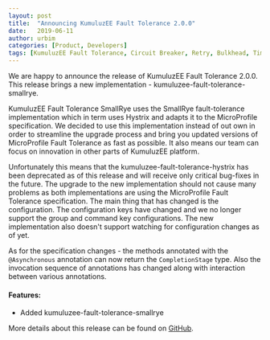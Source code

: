 ```yaml
---
layout: post
title:  "Announcing KumuluzEE Fault Tolerance 2.0.0"
date:   2019-06-11
author: urbim
categories: [Product, Developers]
tags: [KumuluzEE Fault Tolerance, Circuit Breaker, Retry, Bulkhead, Timeout, Fallback, Microprofile Fault Tolerance]
---
```


We are happy to announce the release of KumuluzEE Fault Tolerance 2.0.0. This release brings a new implementation -
kumuluzee-fault-tolerance-smallrye.

KumuluzEE Fault Tolerance SmallRye uses the SmallRye fault-tolerance implementation which in term uses Hystrix and
adapts it to the MicroProfile specification. We decided to use this implementation instead of out own in order to
streamline the upgrade process and bring you updated versions of MicroProfile Fault Tolerance as fast as possible. It
also means our team can focus on innovation in other parts of KumuluzEE platform.

<!--more-->

Unfortunately this means that the kumuluzee-fault-tolerance-hystrix has been deprecated as of this release and will
receive only critical bug-fixes in the future. The upgrade to the new implementation should not cause many problems as
both implementations are using the MicroProfile Fault Tolerance specification. The main thing that has changed is the
configuration. The configuration keys have changed and we no longer support the group and command key configurations.
The new implementation also doesn't support watching for configuration changes as of yet.

As for the specification changes - the methods annotated with the `@Asynchronous` annotation can now return the
`CompletionStage` type. Also the invocation sequence of annotations has changed along with interaction between various
annotations.

#### Features:

- Added kumuluzee-fault-tolerance-smallrye


More details about this release can be found on
[GitHub](https://github.com/kumuluz/kumuluzee-fault-tolerance/releases/tag/v2.0.0).
